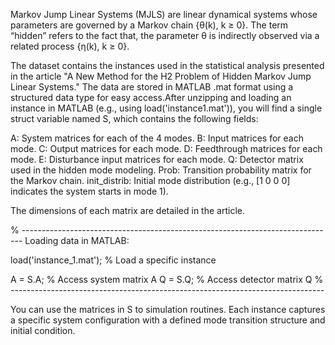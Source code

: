 Markov Jump Linear Systems (MJLS) are linear dynamical systems whose parameters are governed by a Markov chain {θ(k), k ≥ 0}. 
The term “hidden” refers to the fact that, the parameter θ is indirectly observed via a related process {η(k), k ≥ 0}.


The dataset contains the instances used in the statistical analysis presented in the article "A New Method for the H2 Problem of Hidden Markov Jump Linear Systems." The data are stored in MATLAB .mat format using a structured data type for easy access.After unzipping and loading an instance in MATLAB (e.g., using load('instance1.mat')), you will find a single struct variable named S, which contains the following fields:

A: System matrices for each of the 4 modes.
B: Input matrices for each mode.
C: Output matrices for each mode.
D: Feedthrough matrices for each mode.
E: Disturbance input matrices for each mode.
Q: Detector matrix used in the hidden mode modeling.
Prob: Transition probability matrix for the Markov chain.
init_distrib: Initial mode distribution (e.g., [1 0 0 0] indicates the system starts in mode 1).

The dimensions of each matrix are detailed in the article.


% ------------------------------------------------------------------------------
Loading data in MATLAB:

load('instance_1.mat');   % Load a specific instance

A = S.A;            % Access system matrix A
Q = S.Q;            % Access detector matrix Q
% ------------------------------------------------------------------------------


You can use the matrices in S to simulation routines. Each instance captures a specific system configuration with a defined mode transition structure and initial condition.
